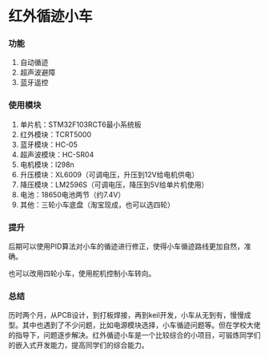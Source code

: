 # 红外循迹小车

### 功能

1. 自动循迹
2. 超声波避障
3. 蓝牙遥控

### 使用模块

1. 单片机：STM32F103RCT6最小系统板
2. 红外模块：TCRT5000
3. 蓝牙模块：HC-05
4. 超声波模块：HC-SR04
5. 电机模块：l298n
6. 升压模块：XL6009（可调电压，升压到12V给电机供电）
7. 降压模块：LM2596S（可调电压，降压到5V给单片机使用）
8. 电池：18650电池两节（约7.4V）
9. 其他：三轮小车底盘（淘宝现成，也可以选四轮）

### 提升

后期可以使用PID算法对小车的循迹进行修正，使得小车循迹路线更加自然，准确。

也可以改用四轮小车，使用舵机控制小车转向。

### 总结

历时两个月，从PCB设计，到打板焊接，再到keil开发，小车从无到有，慢慢成型。其中也遇到了不少问题，比如电源模块选择，小车循迹问题等。但在学校大佬的指导下，问题逐步解决。红外循迹小车是一个比较综合的小项目，可锻炼同学们的嵌入式开发能力，提高同学们的综合能力。

